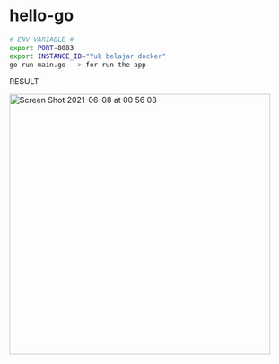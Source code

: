 # hello-go

```bash
# ENV VARIABLE #
export PORT=8083
export INSTANCE_ID="Yuk belajar docker"
go run main.go --> for run the app
```

RESULT

<img width="465" alt="Screen Shot 2021-06-08 at 00 56 08" src="https://user-images.githubusercontent.com/17872445/121066703-611a6700-c7f4-11eb-9a64-79466ae11f17.png">
